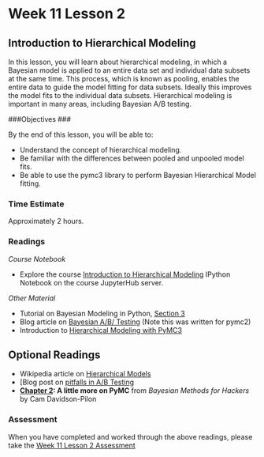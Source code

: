 # Week 11 Lesson 2 #
## Introduction to Hierarchical Modeling ##

In this lesson, you will learn about hierarchical modeling, in which a
Bayesian model is applied to an entire data set and individual data
subsets at the same time. This process, which is known as pooling,
enables the entire data to guide the model fitting for data subsets.
Ideally this improves the model fits to the individual data subsets.
Hierarchical modeling is important in many areas, including Bayesian A/B
testing.

###Objectives ###

By the end of this lesson, you will be able to:

- Understand the concept of hierarchical modeling. 
- Be familiar with the differences between pooled and unpooled model fits.
- Be able to use the pymc3 library to perform Bayesian Hierarchical Model fitting. 

### Time Estimate ###

Approximately 2 hours.

### Readings ####

_Course Notebook_

- Explore the course [Introduction to Hierarchical Modeling][l2nb]
IPython Notebook on the course JupyterHub server.

_Other Material_

- Tutorial on Bayesian Modeling in Python, [Section 3][bmps3]
- Blog article on [Bayesian A/B/ Testing][bbabt] (Note this was written for pymc2)
- Introduction to [Hierarchical Modeling with PyMC3][ihm]

## Optional Readings ##

- Wikipedia article on [Hierarchical Models][whm]
- [Blog post on [pitfalls in A/B Testing][bpabt]
- **[Chapter 2][bmh2]: A little more on PyMC** from  _Bayesian Methods for Hackers_ by Cam Davidson-Pilon

### Assessment ###

When you have completed and worked through the above readings, please take the [Week 11 Lesson 2 Assessment][la]

[l2nb]: notebooks/intro2pp-hm.ipynb
[la]: https://learn.illinois.edu/mod/quiz/view.php?id=1325350

[whm]: https://en.wikipedia.org/wiki/Multilevel_model

[bmps3]: http://nbviewer.jupyter.org/github/markdregan/Bayesian-Modelling-in-Python/blob/master/Section%203.%20Hierarchical%20modelling.ipynb

[bbabt]: http://blog.dominodatalab.com/ab-testing-with-hierarchical-models-in-python/

[ihm]: http://pymc-devs.github.io/pymc3/GLM-hierarchical/

[bpabt]: http://chris-said.io/2016/02/28/four-pitfalls-of-hill-climbing/
[bmh2]: http://nbviewer.jupyter.org/github/CamDavidsonPilon/Probabilistic-Programming-and-Bayesian-Methods-for-Hackers/blob/master/Chapter2_MorePyMC/Chapter2.ipynb
